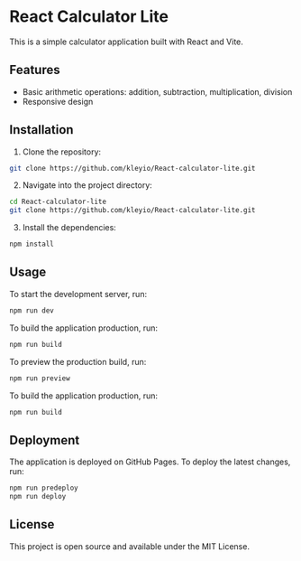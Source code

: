 # React Calculator Lite

This is a simple calculator application built with React and Vite.

## Features

- Basic arithmetic operations: addition, subtraction, multiplication, division
- Responsive design

## Installation

1. Clone the repository:

```bash
git clone https://github.com/kleyio/React-calculator-lite.git
```

2. Navigate into the project directory:

```bash
cd React-calculator-lite
git clone https://github.com/kleyio/React-calculator-lite.git

```
3. Install the dependencies:
```bash
npm install
```

## Usage

To start the development server, run:
```bash
npm run dev
```

To build the application production, run:
```bash
npm run build
```
To preview the production build, run:
```bash
npm run preview
```

To build the application production, run:
```bash
npm run build
```

## Deployment

The application is deployed on GitHub Pages. To deploy the latest changes, run:
```bash
npm run predeploy
npm run deploy

```
## License
This project is open source and available under the MIT License.
